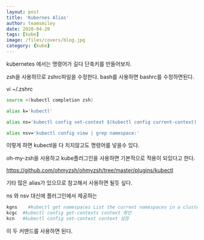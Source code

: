 ```yaml
---
layout: post
title: 'Kubernes Alias' 
author: teamsmiley
date: 2020-04-20
tags: [kube]
image: /files/covers/blog.jpg
category: {kube}
---
```


kubernetes 에서는 명령어가 길다 단축키를 만들어보자.

zsh을 사용하므로 zshrc파일을 수정한다. bash를 사용하면 bashrc를 수정하면된다.

vi ~/.zshrc

```bash
source <(kubectl completion zsh)

alias k='kubectl'

alias ns='kubectl config set-context $(kubectl config current-context) --namespace'

alias nsv='kubectl config view | grep namespace:'
```

이렇게 하면 kubectl을 다 치지않고도 명령어를 넣을수 있다.

oh-my-zsh을 사용하고 kube플러그인을 사용하면 기본적으로 적용이 되있다고 한다.

<https://github.com/ohmyzsh/ohmyzsh/tree/master/plugins/kubectl>

기타 많은 alias가 있으므로 참고해서 사용하면 될듯 싶다.

ns 와 nsv 대신에 플러그인에서 제공하는 
```bash
kgns	#kubectl get namespaces	List the current namespaces in a cluster 전체 네임스페이스
kcgc  #kubectl config get-contexts context 확인
kcn	  #kubectl config set-context context 설정 
```
이 두 커맨드를 사용하면 된다.




